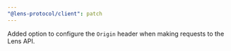 ```yaml
---
"@lens-protocol/client": patch
---
```


Added option to configure the `Origin` header when making requests to the Lens API.
